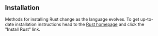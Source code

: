 ## Installation

Methods for installing Rust change as the language evolves. To get up-to-date installation instructions head to the [Rust homepage](https://www.rust-lang.org/) and click the "Install Rust" link.
